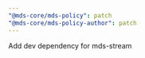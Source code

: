```yaml
---
"@mds-core/mds-policy": patch
"@mds-core/mds-policy-author": patch
---
```


Add dev dependency for mds-stream
